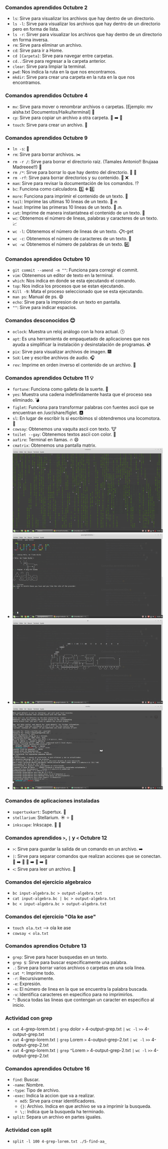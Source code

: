 ### Comandos aprendidos Octubre 2
* `ls`: Sirve para visualizar los archivos que hay dentro de un directorio.
* `ls -l`: Sirve para visualizar los archivos que hay dentro de un directorio pero en forma de lista.
* `ls -r`: Sirver para visualizar los archivos que hay dentro de un directorio en forma inversa.
* `rm`: Sirve para eliminar un archivo.
* `cd`: Sirve para ir a Home.
* `cd [Carpeta]`: Sirve para navegar entre carpetas.
* `cd..`:Sirve para regresar a la carpeta anterior.
* `clear`: Sirve para limpiar la terminal.
* `pwd`: Nos indica la ruta en la que nos encontramos.
* `mkdir`: Sirve para crear una carpeta en la ruta en la que nos encontramos.

### Comandos aprendidos Octubre 4
* `mv`: Sirve para mover o renombrar archivos o carpetas.
[Ejemplo: mv aisha.txt Documentos/Haiku/terminal]
:file_folder:
* `cp`: Sirve para copiar un archivo a otra carpeta. :page_facing_up: :arrow_right: :open_file_folder:
* `touch`: Sirve para crear un archivo. :page_facing_up:

### Comandos aprendidos Octubre 9
* `ln -s`:    :link:
* `rm`: Sirve para borrar archivos. :scissors:
* `rm -r /`: Sirve para borrar el directorio raiz. (Tamales Antonio!! Brujaaa Madreeee!!) :gun:
* `rm /*`: Sirve para borrar lo que hay dentro del directorio. :open_file_folder: :gun:
* `rm -rf`: Sirve para borrar directorios y su contenido. :open_file_folder: :x:
* `man`: Sirve para revisar la documentación de los comandos. :interrobang:
* `bc`: Funciona como calculadora. :five: :heavy_plus_sign: :eight:
* `more`: Funciona para imprimir el contenido de un texto. :fax:
* `tail`: Imprime las ultimas 10 lineas de un texto. :pencil: :end:
* `head`: Imprime las primeras 10 lineas de un texto. :page_facing_up: :soon:
* `cat`: Imprime de manera instantatnea el contenido de un texto. :page_with_curl:
* `wc`: Obtenemos el número de lineas, palabras y caracteres de un texto. :chart_with_upwards_trend:
* `wc -l`: Obtenemos el número de lineas de un texto. :clipboard:t-get
* `wc -c`: Obtenemos el número de caracteres de un texto. :page_facing_up:
* `wc -w`: Obtenemos el número de palabras de un texto. :hash:

### Comandos aprendidos Octubre 10
* `git commit --amend -m ""`: Funciona para corregir el commit.
* `vim`: Obtenemos un editor de texto en la terminal.
* `which`: Nos indica en donde se esta ejecutando el comando.
* `top`: Nos indica los procesos que se estan ejecutando.
* `Kill -9`: Mata el proceso seleccionado que se esta ejecutando.
* `man ps`: Manual de ps. :smile:
* `echo`: Sirve para la impresion de un texto en pantalla.
* `""`: Sirve para indicar espacios.

### Comandos desconocidos :blush:
* `oclock`: Muestra un reloj análogo con la hora actual. :clock4:
* `apt`: Es una herramienta de empaquetado de aplicaciones que nos ayuda a simplificar la instalación y desinstalación de programas. :cd:
* `pix`: Sirve para visualizar archivos de imagen. :fireworks:
* `SoX`: Lee y escribe archivos de audio. :headphones:
* `rev`: Imprime en orden inverso el contenido de un archivo. :page_facing_up:

### Comandos aprendidos Octubre 11 :bulb:
* `fortune`: Funciona como galleta de la suerte. :cookie:
* `yes`: Muestra una cadena indefinidamente hasta que el proceso sea eliminado. :bomb:
* `figlet`: Funciona para transformar palabras con fuentes ascii que se encuentran en /usr/share/figlet. :a:
* `sl`: En lugar de escribir ls si escribimos sl obtendremos una locomotora. :steam_locomotive:
* `cowsay`: Obtenemos una vaquita ascii con texto. :cow:
* `toilet --gay`: Obtenemos textos ascii con color. :art:
* `aafire`: Terminal en llamas. :fire: :smile:
* `cmatrix`: Obtenemos una pantalla matrix. ![image](/arte/matrix.png)
* ![image](/arte/junior.png)
* ![image](/arte/locomotora.png)
* ![image](/arte/gatito.png)

### Comandos de aplicaciones instaladas
* `supertuxkart`: Supertux. :penguin:
* `stellarium`: Stellarium. :sunny: :star: :full_moon_with_face:
* `inkscape`: Inkscape. :art: :pencil:

### Comandos aprendidos `>`, `|` y `<` Octubre 12
* `>`: Sirve para guardar la salida de un comando en un archivo. :arrow_right:
* `|`: Sirve para separar comandos que realizan acciones que se conectan. :hocho: :arrow_right: :tomato: :poultry_leg: :arrow_right: :egg: :arrow_right: :stew:
* `<`: Sirve para leer un archivo. :page_facing_up:

### Comandos del ejercicio algebraico
* `bc input-algebra.bc > output-algebra.txt`
* `cat input-algebra.bc | bc > output-algebra.txt`
* `bc < input-algebra.bc > output-algebra.txt`

### Comandos del ejercicio "Ola ke ase"
* `touch ola.txt` --> ola ke ase
* `cowsay < ola.txt`

### Comandos aprendios Octubre 13
* `grep`: Sirve para hacer busquedas en un texto.
* `grep $`: Sirve para buscar especificamente una palabra.
* `.`: Sirve para borrar varios archivos o carpetas en una sola linea.
* `cat *`: Imprime todo.
* `-r`: Recursivamente.
* `-e`: Expresión.
* `-n`: El número de linea en la que se encuentra la palabra buscada.
* `-v`: Identifica caracteres en especifico para no imprimirlos.
* `^`: Busca todas las lineas que contengan un caracter en especifico al inicio.

### Actividad con grep
* `cat` 4-grep-lorem.txt `|` `grep` dolor `>` 4-output-grep.txt `|` `wc -l` `>>` 4-output-grep.txt
* `cat` 4-grep-lorem.txt `|` `grep` Lorem `>` 4-output-grep-2.txt `|` `wc -l` `>>` 4-output-grep-2.txt
* `cat` 4-grep-lorem.txt `|` `grep` `^`Lorem `>` 4-output-grep-2.txt `|` `wc -l` `>>` 4-output-grep-2.txt

### Comandos aprendidos Octubre 16
* `find`: Buscar.
 * `-name`: Nombre.
 * `-type`: Tipo de archivo.
 * `-exec`: Indica la accion que va a realizar.
   * `md5`: Sirve para crear identificadores.
   * `{}`: Archivo. Indica en que archivo se va a imprimir la busqueda.
   * `\;`: Indica que la busqueda ha terminado.
* `split`: Separa un archivo en partes iguales.

### Actividad con split
* `split -l 100 4-grep-lorem.txt ./5-find-aa_`
